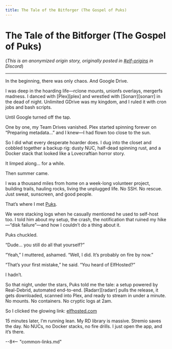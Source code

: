 ```yaml
---
title: The Tale of the Bitforger (The Gospel of Puks) 
---
```


# The Tale of the Bitforger (The Gospel of Puks) 

(*This is an anonymized origin story, originally posted in [#elf-origins](https://discord.com/channels/396055506072109067/1394791429854728263/1394802978245972120) in Discord*)

---

In the beginning, there was only chaos. And Google Drive.

I was deep in the hoarding life—rclone mounts, unionfs overlays, mergerfs madness. I danced with [Plex][plex] and wrestled with [Sonarr][sonarr] in the dead of night. Unlimited GDrive was my kingdom, and I ruled it with cron jobs and bash scripts.

Until Google turned off the tap.

One by one, my Team Drives vanished. Plex started spinning forever on “Preparing metadata…” and I knew—I had flown too close to the sun.

So I did what every desperate hoarder does. I dug into the closet and cobbled together a backup rig: dusty NUC, half-dead spinning rust, and a Docker stack that looked like a Lovecraftian horror story.

It limped along… for a while.

Then summer came.

I was a thousand miles from home on a week-long volunteer project, building trails, hauling rocks, living the unplugged life. No SSH. No rescue. Just sweat, sunscreen, and good people.

That’s where I met [Puks](https://savvyguides.wiki/).

We were stacking logs when he casually mentioned he used to self-host too. I told him about my setup, the crash, the notification that ruined my hike—“disk failure”—and how I couldn’t do a thing about it.

Puks chuckled.

“Dude… you still do all that yourself?”

“Yeah,” I muttered, ashamed. “Well, I did. It’s probably on fire by now.”

“That’s your first mistake,” he said. “You heard of ElfHosted?”

I hadn’t.

So that night, under the stars, Puks told me the tale: a setup powered by Real-Debrid, automated end-to-end. [Radarr][radarr] pulls the release, it gets downloaded, scanned into Plex, and ready to stream in under a minute. No mounts. No containers. No cryptic logs at 2am.

So I clicked the glowing link: [elfhosted.com](https://store.elfhosted.com)

15 minutes later, I’m running lean. My RD library is massive. Stremio saves the day. No NUCs, no Docker stacks, no fire drills. I just open the app, and it’s there.

--8<-- "common-links.md"
